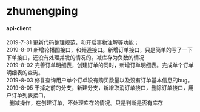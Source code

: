 # zhumengping
#### api-client
  2019-7-31 更新代码整理规范，和开启事物注解等功能；<br>
  2019-8-01 新增轮播图接口，和频道接口。新增订单接口，只是简单的写了一下下单接口，还没有处理并发的情况的。减库存为负数的情况<br>
  2019-8-02 完善订单明细表，创建订单的同时，新增订单明细表。完成单个订单明细表的查询。<br>
  2019-8-03 修复查询用户单个订单没有购买数量以及没有订单基本信息的bug。<br>
  2019-8-05 干掉之前的分支，新建分支，新增取消订单接口，删除订单接口，用户订单列表接口。<br>
   &nbsp;&nbsp;删减操作，在创建订单，不处理库存的情况。只是判断是否有库存

